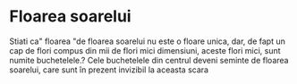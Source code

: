 # Floarea soarelui

Stiati ca" floarea "de floarea soarelui nu este o floare unica, dar, de fapt un
cap de flori compus din mii de flori mici dimensiuni, aceste flori mici, sunt
numite buchetelele.? Cele buchetelele din centrul deveni seminte de floarea
soarelui, care sunt în prezent invizibil la aceasta scara
